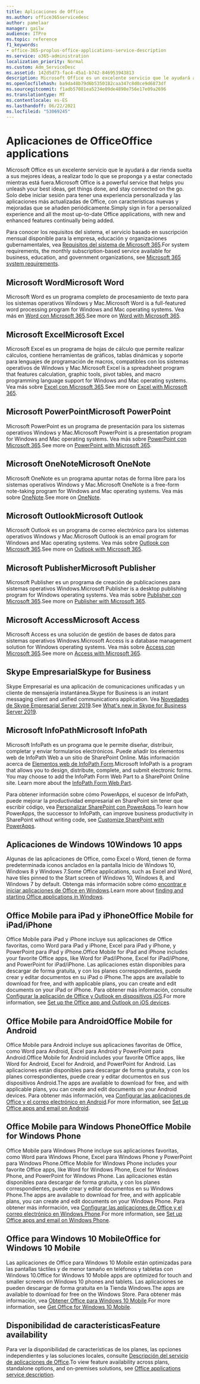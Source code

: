 ```yaml
---
title: Aplicaciones de Office
ms.author: office365servicedesc
author: pamelaar
manager: gailw
audience: ITPro
ms.topic: reference
f1_keywords:
- office-365-proplus-office-applications-service-description
ms.service: o365-administration
localization_priority: Normal
ms.custom: Adm_ServiceDesc
ms.assetid: 142d5d73-fac4-45a1-b742-846953943813
description: Microsoft Office es un excelente servicio que le ayudará a dar rienda suelta a sus mejores ideas, a realizar todo lo que se proponga y a estar conectado mientras está fuera. Solo debe iniciar sesión para tener una experiencia personalizada y las aplicaciones más actualizadas de Office, con características nuevas y mejoradas que se añaden periódicamente.
ms.openlocfilehash: ba9da48b79d6b5350182caa347c8d0ce9d6873df
ms.sourcegitcommit: f1adb57081ea5234e09de4890e756e17e09a2696
ms.translationtype: MT
ms.contentlocale: es-ES
ms.lasthandoff: 06/22/2021
ms.locfileid: "53069245"
---
```

# <a name="office-applications"></a><span data-ttu-id="e03b5-104">Aplicaciones de Office</span><span class="sxs-lookup"><span data-stu-id="e03b5-104">Office applications</span></span>

<span data-ttu-id="e03b5-105">Microsoft Office es un excelente servicio que le ayudará a dar rienda suelta a sus mejores ideas, a realizar todo lo que se proponga y a estar conectado mientras está fuera.</span><span class="sxs-lookup"><span data-stu-id="e03b5-105">Microsoft Office is a powerful service that helps you unleash your best ideas, get things done, and stay connected on the go.</span></span> <span data-ttu-id="e03b5-106">Solo debe iniciar sesión para tener una experiencia personalizada y las aplicaciones más actualizadas de Office, con características nuevas y mejoradas que se añaden periódicamente.</span><span class="sxs-lookup"><span data-stu-id="e03b5-106">Simply sign in for a personalized experience and all the most up-to-date Office applications, with new and enhanced features continually being added.</span></span>
  
<span data-ttu-id="e03b5-107">Para conocer los requisitos del sistema, el servicio basado en suscripción mensual disponible para la empresa, educación y organizaciones gubernamentales, vea [Requisitos del sistema de Microsoft 365](https://products.office.com/office-system-requirements/#Office365forBEG).</span><span class="sxs-lookup"><span data-stu-id="e03b5-107">For system requirements, the monthly subscription-based service available for business, education, and government organizations, see [Microsoft 365 system requirements](https://products.office.com/office-system-requirements/#Office365forBEG).</span></span>
  
## <a name="microsoft-word"></a><span data-ttu-id="e03b5-108">Microsoft Word</span><span class="sxs-lookup"><span data-stu-id="e03b5-108">Microsoft Word</span></span>

<span data-ttu-id="e03b5-109">Microsoft Word es un programa completo de procesamiento de texto para los sistemas operativos Windows y Mac.</span><span class="sxs-lookup"><span data-stu-id="e03b5-109">Microsoft Word is a full-featured word processing program for Windows and Mac operating systems.</span></span> <span data-ttu-id="e03b5-110">Vea más en [Word con Microsoft 365](https://www.microsoft.com/microsoft-365/word).</span><span class="sxs-lookup"><span data-stu-id="e03b5-110">See more on [Word with Microsoft 365](https://www.microsoft.com/microsoft-365/word).</span></span>

## <a name="microsoft-excel"></a><span data-ttu-id="e03b5-111">Microsoft Excel</span><span class="sxs-lookup"><span data-stu-id="e03b5-111">Microsoft Excel</span></span>

<span data-ttu-id="e03b5-112">Microsoft Excel es un programa de hojas de cálculo que permite realizar cálculos, contiene herramientas de gráficos, tablas dinámicas y soporte para lenguajes de programación de macros, compatibles con los sistemas operativos de Windows y Mac.</span><span class="sxs-lookup"><span data-stu-id="e03b5-112">Microsoft Excel is a spreadsheet program that features calculation, graphic tools, pivot tables, and macro programming language support for Windows and Mac operating systems.</span></span> <span data-ttu-id="e03b5-113">Vea más sobre [Excel con Microsoft 365](https://www.microsoft.com/microsoft-365/excel).</span><span class="sxs-lookup"><span data-stu-id="e03b5-113">See more on [Excel with Microsoft 365](https://www.microsoft.com/microsoft-365/excel).</span></span>
  
## <a name="microsoft-powerpoint"></a><span data-ttu-id="e03b5-114">Microsoft PowerPoint</span><span class="sxs-lookup"><span data-stu-id="e03b5-114">Microsoft PowerPoint</span></span>

<span data-ttu-id="e03b5-115">Microsoft PowerPoint es un programa de presentación para los sistemas operativos Windows y Mac.</span><span class="sxs-lookup"><span data-stu-id="e03b5-115">Microsoft PowerPoint is a presentation program for Windows and Mac operating systems.</span></span> <span data-ttu-id="e03b5-116">Vea más sobre [PowerPoint con Microsoft 365](https://www.microsoft.com/microsoft-365/powerpoint).</span><span class="sxs-lookup"><span data-stu-id="e03b5-116">See more on [PowerPoint with Microsoft 365](https://www.microsoft.com/microsoft-365/powerpoint).</span></span>

## <a name="microsoft-onenote"></a><span data-ttu-id="e03b5-117">Microsoft OneNote</span><span class="sxs-lookup"><span data-stu-id="e03b5-117">Microsoft OneNote</span></span>

<span data-ttu-id="e03b5-118">Microsoft OneNote es un programa apuntar notas de forma libre para los sistemas operativos Windows y Mac.</span><span class="sxs-lookup"><span data-stu-id="e03b5-118">Microsoft OneNote is a free-form note-taking program for Windows and Mac operating systems.</span></span> <span data-ttu-id="e03b5-119">Vea más sobre [OneNote](https://www.microsoft.com/microsoft-365/onenote/digital-note-taking-app).</span><span class="sxs-lookup"><span data-stu-id="e03b5-119">See more on [OneNote](https://www.microsoft.com/microsoft-365/onenote/digital-note-taking-app).</span></span>
  
## <a name="microsoft-outlook"></a><span data-ttu-id="e03b5-120">Microsoft Outlook</span><span class="sxs-lookup"><span data-stu-id="e03b5-120">Microsoft Outlook</span></span>

<span data-ttu-id="e03b5-121">Microsoft Outlook es un programa de correo electrónico para los sistemas operativos Windows y Mac.</span><span class="sxs-lookup"><span data-stu-id="e03b5-121">Microsoft Outlook is an email program for Windows and Mac operating systems.</span></span> <span data-ttu-id="e03b5-122">Vea más sobre [Outlook con Microsoft 365](https://www.microsoft.com/microsoft-365/outlook/outlook-personal-email-plans).</span><span class="sxs-lookup"><span data-stu-id="e03b5-122">See more on [Outlook with Microsoft 365](https://www.microsoft.com/microsoft-365/outlook/outlook-personal-email-plans).</span></span>
  
## <a name="microsoft-publisher"></a><span data-ttu-id="e03b5-123">Microsoft Publisher</span><span class="sxs-lookup"><span data-stu-id="e03b5-123">Microsoft Publisher</span></span>

<span data-ttu-id="e03b5-124">Microsoft Publisher es un programa de creación de publicaciones para sistemas operativos Windows.</span><span class="sxs-lookup"><span data-stu-id="e03b5-124">Microsoft Publisher is a desktop publishing program for Windows operating systems.</span></span> <span data-ttu-id="e03b5-125">Vea más sobre [Publisher con Microsoft 365](https://www.microsoft.com/microsoft-365/publisher).</span><span class="sxs-lookup"><span data-stu-id="e03b5-125">See more on [Publisher with Microsoft 365](https://www.microsoft.com/microsoft-365/publisher).</span></span>
  
## <a name="microsoft-access"></a><span data-ttu-id="e03b5-126">Microsoft Access</span><span class="sxs-lookup"><span data-stu-id="e03b5-126">Microsoft Access</span></span>

<span data-ttu-id="e03b5-127">Microsoft Access es una solución de gestión de bases de datos para sistemas operativos Windows.</span><span class="sxs-lookup"><span data-stu-id="e03b5-127">Microsoft Access is a database management solution for Windows operating systems.</span></span> <span data-ttu-id="e03b5-128">Vea más sobre [Access con Microsoft 365](https://www.microsoft.com/microsoft-365/access).</span><span class="sxs-lookup"><span data-stu-id="e03b5-128">See more on [Access with Microsoft 365](https://www.microsoft.com/microsoft-365/access).</span></span>
  
## <a name="skype-for-business"></a><span data-ttu-id="e03b5-129">Skype Empresarial</span><span class="sxs-lookup"><span data-stu-id="e03b5-129">Skype for Business</span></span>

<span data-ttu-id="e03b5-130">Skype Empresarial es una aplicación de comunicaciones unificadas y un cliente de mensajería instantánea.</span><span class="sxs-lookup"><span data-stu-id="e03b5-130">Skype for Business is an instant messaging client and unified communications application.</span></span> <span data-ttu-id="e03b5-131">Vea [Novedades de Skype Empresarial Server 2019](/skypeforbusiness/whats-new).</span><span class="sxs-lookup"><span data-stu-id="e03b5-131">See [What's new in Skype for Business Server 2019](/skypeforbusiness/whats-new).</span></span>
  
## <a name="microsoft-infopath"></a><span data-ttu-id="e03b5-132">Microsoft InfoPath</span><span class="sxs-lookup"><span data-stu-id="e03b5-132">Microsoft InfoPath</span></span>

<span data-ttu-id="e03b5-p111">Microsoft InfoPath es un programa que le permite diseñar, distribuir, completar y enviar formularios electrónicos. Puede añadir los elementos web de InfoPath Web a un sitio de SharePoint Online. Más información acerca de [Elementos web de InfoPath Form](https://go.microsoft.com/fwlink/p/?LinkId=271687).</span><span class="sxs-lookup"><span data-stu-id="e03b5-p111">Microsoft InfoPath is a program that allows you to design, distribute, complete, and submit electronic forms. You may choose to add the InfoPath Form Web Part to a SharePoint Online site. Learn more about the [InfoPath Form Web Part](https://go.microsoft.com/fwlink/p/?LinkId=271687).</span></span>

<span data-ttu-id="e03b5-136">Para obtener información sobre cómo PowerApps, el sucesor de InfoPath, puede mejorar la productividad empresarial en SharePoint sin tener que escribir código, vea [Personalizar SharePoint con PowerApps](https://powerapps.microsoft.com/infopath/).</span><span class="sxs-lookup"><span data-stu-id="e03b5-136">To learn how PowerApps, the successor to InfoPath, can improve business productivity in SharePoint without writing code, see [Customize SharePoint with PowerApps](https://powerapps.microsoft.com/infopath/).</span></span>
  
## <a name="windows-10-apps"></a><span data-ttu-id="e03b5-137">Aplicaciones de Windows 10</span><span class="sxs-lookup"><span data-stu-id="e03b5-137">Windows 10 apps</span></span>

<span data-ttu-id="e03b5-138">Algunas de las aplicaciones de Office, como Excel o Word, tienen de forma predeterminada iconos anclados en la pantalla Inicio de Windows 10, Windows 8 y Windows 7.</span><span class="sxs-lookup"><span data-stu-id="e03b5-138">Some Office applications, such as Excel and Word, have tiles pinned to the Start screen of Windows 10, Windows 8, and Windows 7 by default.</span></span> <span data-ttu-id="e03b5-139">Obtenga más información sobre cómo [encontrar e iniciar aplicaciones de Office en Windows](https://support.microsoft.com/office/907ce545-6ae8-459b-8d9d-de6764a635d6).</span><span class="sxs-lookup"><span data-stu-id="e03b5-139">Learn more about [finding and starting Office applications in Windows](https://support.microsoft.com/office/907ce545-6ae8-459b-8d9d-de6764a635d6).</span></span>
  
## <a name="office-mobile-for-ipadiphone"></a><span data-ttu-id="e03b5-140">Office Mobile para iPad y iPhone</span><span class="sxs-lookup"><span data-stu-id="e03b5-140">Office Mobile for iPad/iPhone</span></span>

<span data-ttu-id="e03b5-141">Office Mobile para iPad y iPhone incluye sus aplicaciones de Office favoritas, como Word para iPad y iPhone, Excel para iPad y iPhone, y PowerPoint para iPad y iPhone.</span><span class="sxs-lookup"><span data-stu-id="e03b5-141">Office Mobile for iPad and iPhone includes your favorite Office apps, like Word for iPad/iPhone, Excel for iPad/iPhone, and PowerPoint for iPad/iPhone.</span></span> <span data-ttu-id="e03b5-142">Las aplicaciones están disponibles para descargar de forma gratuita, y con los planes correspondientes, puede crear y editar documentos en su iPad o iPhone.</span><span class="sxs-lookup"><span data-stu-id="e03b5-142">The apps are available to download for free, and with applicable plans, you can create and edit documents on your iPad or iPhone.</span></span> <span data-ttu-id="e03b5-143">Para obtener más información, consulte [Configurar la aplicación de Office y Outlook en dispositivos iOS](https://support.microsoft.com/office/0402b37e-49c4-4419-a030-f34c2013041f).</span><span class="sxs-lookup"><span data-stu-id="e03b5-143">For more information, see [Set up the Office app and Outlook on iOS devices](https://support.microsoft.com/office/0402b37e-49c4-4419-a030-f34c2013041f).</span></span>

## <a name="office-mobile-for-android"></a><span data-ttu-id="e03b5-144">Office Mobile para Android</span><span class="sxs-lookup"><span data-stu-id="e03b5-144">Office Mobile for Android</span></span>

<span data-ttu-id="e03b5-145">Office Mobile para Android incluye sus aplicaciones favoritas de Office, como Word para Android, Excel para Android y PowerPoint para Android.</span><span class="sxs-lookup"><span data-stu-id="e03b5-145">Office Mobile for Android includes your favorite Office apps, like Word for Android, Excel for Android, and PowerPoint for Android.</span></span> <span data-ttu-id="e03b5-146">Las aplicaciones están disponibles para descargar de forma gratuita, y con los planes correspondientes, puede crear y editar documentos en sus dispositivos Android.</span><span class="sxs-lookup"><span data-stu-id="e03b5-146">The apps are available to download for free, and with applicable plans, you can create and edit documents on your Android devices.</span></span> <span data-ttu-id="e03b5-147">Para obtener más información, vea [Configurar las aplicaciones de Office y el correo electrónico en Android](https://support.office.com/article/6ef2ebf2-fc2d-474a-be4a-5a801365c87f).</span><span class="sxs-lookup"><span data-stu-id="e03b5-147">For more information, see [Set up Office apps and email on Android](https://support.office.com/article/6ef2ebf2-fc2d-474a-be4a-5a801365c87f).</span></span>

## <a name="office-mobile-for-windows-phone"></a><span data-ttu-id="e03b5-148">Office Mobile para Windows Phone</span><span class="sxs-lookup"><span data-stu-id="e03b5-148">Office Mobile for Windows Phone</span></span>

<span data-ttu-id="e03b5-149">Office Mobile para Windows Phone incluye sus aplicaciones favoritas, como Word para Windows Phone, Excel para Windows Phone y PowerPoint para Windows Phone.</span><span class="sxs-lookup"><span data-stu-id="e03b5-149">Office Mobile for Windows Phone includes your favorite Office apps, like Word for Windows Phone, Excel for Windows Phone, and PowerPoint for Windows Phone.</span></span> <span data-ttu-id="e03b5-150">Las aplicaciones están disponibles para descargar de forma gratuita, y con los planes correspondientes, puede crear y editar documentos en su Windows Phone.</span><span class="sxs-lookup"><span data-stu-id="e03b5-150">The apps are available to download for free, and with applicable plans, you can create and edit documents on your Windows Phone.</span></span> <span data-ttu-id="e03b5-151">Para obtener más información, vea [Configurar las aplicaciones de Office y el correo electrónico en Windows Phone](https://support.office.com/article/9bccc8b8-a321-4d0d-a45e-6e06a3438e43).</span><span class="sxs-lookup"><span data-stu-id="e03b5-151">For more information, see [Set up Office apps and email on Windows Phone](https://support.office.com/article/9bccc8b8-a321-4d0d-a45e-6e06a3438e43).</span></span>

## <a name="office-for-windows-10-mobile"></a><span data-ttu-id="e03b5-152">Office para Windows 10 Mobile</span><span class="sxs-lookup"><span data-stu-id="e03b5-152">Office for Windows 10 Mobile</span></span>

<span data-ttu-id="e03b5-153">Las aplicaciones de Office para Windows 10 Mobile están optimizadas para las pantallas táctiles y de menor tamaño en teléfonos y tabletas con Windows 10.</span><span class="sxs-lookup"><span data-stu-id="e03b5-153">Office for Windows 10 Mobile apps are optimized for touch and smaller screens on Windows 10 phones and tablets.</span></span> <span data-ttu-id="e03b5-154">Las aplicaciones se pueden descargar de forma gratuita en la Tienda Windows.</span><span class="sxs-lookup"><span data-stu-id="e03b5-154">The apps are available to download for free on the Windows Store.</span></span> <span data-ttu-id="e03b5-155">Para obtener más información, vea [Obtener Office para Windows 10 Mobile](https://products.office.com/mobile/office-mobile-apps-for-windows).</span><span class="sxs-lookup"><span data-stu-id="e03b5-155">For more information, see [Get Office for Windows 10 Mobile](https://products.office.com/mobile/office-mobile-apps-for-windows).</span></span>
  
## <a name="feature-availability"></a><span data-ttu-id="e03b5-156">Disponibilidad de características</span><span class="sxs-lookup"><span data-stu-id="e03b5-156">Feature availability</span></span>

<span data-ttu-id="e03b5-157">Para ver la disponibilidad de características de los planes, las opciones independientes y las soluciones locales, consulte [Descripción del servicio de aplicaciones de Office](office-applications-service-description.md).</span><span class="sxs-lookup"><span data-stu-id="e03b5-157">To view feature availability across plans, standalone options, and on-premises solutions, see [Office applications service description](office-applications-service-description.md).</span></span>

